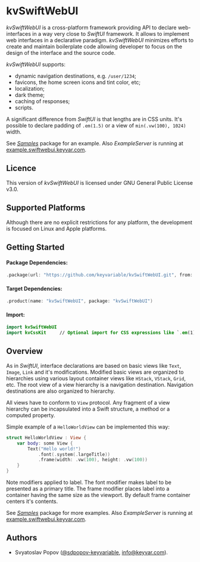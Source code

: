 # kvSwiftWebUI

*kvSwiftWebUI* is a cross-platform framework providing API to declare web-interfaces in a way very close to *SwiftUI* framework.
It allows to implement web interfaces in a declarative paradigm.
*kvSwiftWebUI* minimizes efforts to create and maintain boilerplate code
allowing developer to focus on the design of the interface and the source code.

*kvSwiftWebUI* supports:
- dynamic navigation destinations, e.g. `/user/1234`;
- favicons, the home screen icons and tint color, etc;
- localization;
- dark theme;
- caching of responses;
- scripts.

A significant difference from *SwiftUI* is that lengths are in CSS units.
It's possible to declare padding of `.em(1.5)` or a view of `min(.vw(100), 1024)` width.

See [*Samples*](./Samples) package for an example.
Also *ExampleServer* is running at [example.swiftwebui.keyvar.com](https://example.swiftwebui.keyvar.com).


## Licence

This version of *kvSwiftWebUI* is licensed under GNU General Public License v3.0.


## Supported Platforms

Although there are no explicit restrictions for any platform, the development is focused on Linux and Apple platforms.


## Getting Started

#### Package Dependencies:
```swift
.package(url: "https://github.com/keyvariable/kvSwiftWebUI.git", from: "0.2.0")
```
#### Target Dependencies:
```swift
.product(name: "kvSwiftWebUI", package: "kvSwiftWebUI")
```
#### Import:
```swift
import kvSwiftWebUI
import kvCssKit     // Optional import for CSS expressions like `.em(1) + .rem(0.5)`.
```


## Overview

As in *SwiftUI*, interface declarations are based on basic views like `Text`, `Image`, `Link` and it's modifications.
Modified basic views are organized to hierarchies using various layout container views like `HStack`, `VStack`, `Grid`, etc.
The root view of a view hierarchy is a navigation destination.
Navigation destinations are also organized to hierarchy.

All views have to conform to `View` protocol.
Any fragment of a view hierarchy can be incapsulated into a Swift structure, a method or a computed property.

Simple example of a `HelloWorldView` can be implemented this way:
```swift
struct HelloWorldView : View {
    var body: some View {
        Text("Hello world!")
            .font(.system(.largeTitle))
            .frame(width: .vw(100), height: .vw(100))
    }
}
```
Note modifiers applied to label.
The font modifier makes label to be presented as a primary title.
The frame modifier places label into a container having the same size as the viewport.
By default frame container centers it's contents.

See [*Samples*](./Samples) package for more examples.
Also *ExampleServer* is running at [example.swiftwebui.keyvar.com](https://example.swiftwebui.keyvar.com).


## Authors

- Svyatoslav Popov ([@sdpopov-keyvariable](https://github.com/sdpopov-keyvariable), [info@keyvar.com](mailto:info@keyvar.com)).
